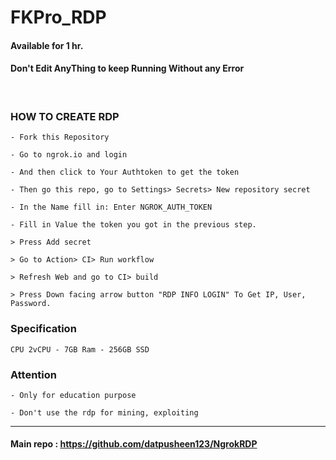 # FKPro_RDP
#### Available for 1 hr.


#### Don't Edit AnyThing to keep Running Without any Error

<br>

### HOW TO CREATE RDP
```
- Fork this Repository

- Go to ngrok.io and login

- And then click to Your Authtoken to get the token

- Then go this repo, go to Settings> Secrets> New repository secret 

- In the Name fill in: Enter NGROK_AUTH_TOKEN

- Fill in Value the token you got in the previous step.

> Press Add secret 

> Go to Action> CI> Run workflow

> Refresh Web and go to CI> build

> Press Down facing arrow button "RDP INFO LOGIN" To Get IP, User, Password.
```

### Specification
```
CPU 2vCPU - 7GB Ram - 256GB SSD
```

### Attention
```
- Only for education purpose

- Don't use the rdp for mining, exploiting

```
---

#### Main repo : https://github.com/datpusheen123/NgrokRDP
